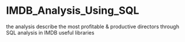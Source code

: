 # IMDB_Analysis_Using_SQL
the analysis describe the most profitable &amp; productive directors through SQL analysis in IMDB useful libraries
